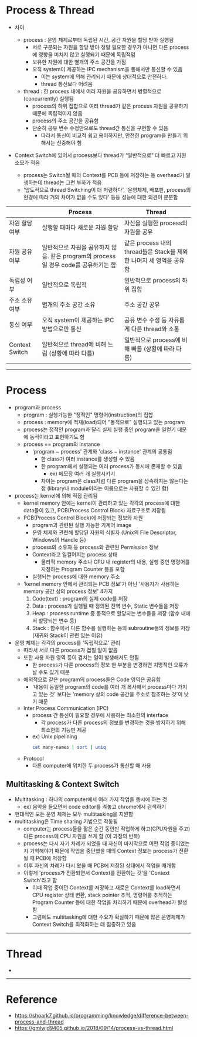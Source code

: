 # Process & Thread

- 차이
  - process : 운영 체제로부터 독립된 시간, 공간 자원을 할당 받아 실행됨
    - 서로 구분되는 자원을 할당 받아 정말 필요한 경우가 아니면 다른 process에 영향을 미치지 않고 실행되기 때문에 독립적임
    - 보유한 자원에 대한 별개의 주소 공간을 가짐
    - 오직 system이 제공하는 IPC mechanism을 통해서만 통신할 수 있음
      - 이는 system에 의해 관리되기 때문에 상대적으로 안전하다.
      - thread 통신보다 어려움
  - thread : 한 process 내에서 여러 자원을 공유하면서 병렬적으로(concurrently) 실행됨
    - process의 하위 집합으로 여러 thread가 같은 process 자원을 공유하기 때문에 독립적이지 않음
    - process의 주소 공간을 공유함
    - 단순히 공유 변수 수정만으로도 thread간 통신을 구현할 수 있음
      - 따라서 통신이 비교적 쉽고 용이하지만, 안전한 program을 만들기 위해서는 신중해야 함

- Context Switch에 있어서 process보다 thread가 “일반적으로” 더 빠르고 자원소모가 적음
  - process는 Switch될 때의 Context를 PCB 등에 저장하는 등 overhead가 발생하는데 thread는 그런 부하가 적음
  - '압도적으로 thread Switching이 더 저렴하다', '운영체제, 배포판, process의 환경에 따라 거의 차이가 없을 수도 있다' 등등 성능에 대한 의견이 분분함

||Process|Thread|
|-|-|-|
|자원 할당 여부|실행할 때마다 새로운 자원 할당|자신을 실행한 process의 자원을 공유|
|자원 공유 여부|일반적으로 자원을 공유하지 않음. 같은 program의 process일 경우 code를 공유하기는 함|같은 process 내의 thread들은 Stack을 제외한 나머지 세 영역을 공유함|
|독립성 여부|일반적으로 독립적|일반적으로 process의 하위 집합|
|주소 소유 여부|별개의 주소 공간 소유|주소 공간 공유|
|통신 여부|오직 system이 제공하는 IPC 방법으로만 통신|공유 변수 수정 등 자유롭게 다른 thread와 소통|
|Context Switch|일반적으로 thread에 비해 느림 (상황에 따라 다름)|일반적으로 process에 비해 빠름 (상황에 따라 다름)|

---

# Process

- program과 process
  - program : 실행가능한 "정적인" 명령어(instruction)의 집합
  - process : memory에 적재(load)되어 "동적으로" 실행되고 있는 program
  - process는 정적인 program과 달리 실제 실행 중인 program을 일컫기 때문에 동적이라고 표현하기도 함
  - process == program의 instance
    - 'program ~ process' 관계와 'class ~ instance' 관계의 공통점
      - 한 class가 여러 instance를 생성할 수 있음
      - 한 program에서 실행되는 여러 process가 동시에 존재할 수 있음
        - ex) 메모장 여러 개 실행시키기
      - 차이는 program은 class처럼 다른 program을 상속하지는 않는다는 점 (library나 module이라는 이름으로는 사용할 수 있긴 함)
- process는 kernel에 의해 직접 관리됨
  - kernel memory 안에는 kernel이 관리하고 있는 각각의 process에 대한 data들이 있고, PCB(Process Control Block) 자료구조로 저장됨
  - PCB(Process Control Block)에 저장되는 정보와 자원
    - program과 관련된 실행 가능한 기계어 image
    - 운영 체제와 관련해 할당된 자원의 식별자 (Unix의 File Descriptor, Windows의 Handle 등)
    - process의 소유자 등 process와 관련된 Permission 정보
    - Context라고 일컬어지는 process 상태
      - 물리적 memory 주소나 CPU 내 register의 내용, 실행 중인 명령어를 지정하는 Program Counter 등을 포함
    - 실행되는 process에 대한 memory 주소
  - 'kernel memory 안에서 관리되는 PCB 정보'가 아닌 '사용자가 사용하는 memory 공간 상의 process 정보' 4가지
    1. Code(text) : program의 실제 code를 저장
    2. Data : process가 실행될 때 정의된 전역 변수, Static 변수들을 저장
    3. Heap : process runtime 중 동적으로 할당되는 변수들을 저장 (함수 내에서 할당되는 변수 등)
    4. Stack : 함수에서 다른 함수를 실행하는 등의 subroutine들의 정보를 저장 (재귀와 Stack이 관련 있는 이유)
- 운영 체제는 각각의 process를 '독립적으로' 관리
  - 따라서 서로 다른 process가 겹칠 일이 없음
  - 또한 사용 자원 영역 등이 겹치는 일이 발생해서도 안됨
    - 한 process가 다른 process의 정보 한 부분을 변경하면 치명적인 오류가 날 수도 있기 때문
  - 에외적으로 같은 program의 process들은 Code 영역은 공유함
    - '내용이 동일한 program의 code를 여러 개 복사해서 process마다 가지고 있는 것' 보다는 'memory 상의 code 공간을 주소로 참조하는 것'이 낫기 때문
  - Inter Process Communication (IPC)
    - process 간 통신이 필요할 경우에 사용하는 최소한의 interface
      - 각 process가 다른 process의 정보를 변경하는 것을 방지하기 위해 최소한의 기능만 제공
    - ex) Unix pipelining
      ```sh
      cat many-names | sort | uniq
      ```
  - Protocol
    - 다른 computer에 위치한 두 process가 통신할 때 사용

## Multitasking & Context Switch

- Multitasking : 하나의 computer에서 여러 가지 작업을 동시에 하는 것
  - ex) 음악을 들으면서 code editor를 켜놓고 chrome에서 검색하기
- 현대적인 모든 운영 체제는 모두 multitasking을 지원함
- multitasking은 Time sharing 기법으로 작동됨
  - computer는 process들을 짧은 순간 동안만 작업하게 하고(CPU자원을 주고) 다른 process에 CPU 자원을 쓰게 함 (이 과정의 반복)
  - process는 다시 자기 차례가 되었을 때 자신이 마지막으로 어떤 작업 중이었는지 기억해야기 때문에 작업을 중단했을 때의 Context 정보는 process가 전환될 때 PCB에 저장함
  - 이후 자신의 차례가 다시 왔을 때 PCB에 저장된 상태에서 적업을 재개함
  - 이렇게 'process가 전환되면서 Context를 전환하는 것'을 'Context Switch'라고 함
    - 이때 작업 중이던 Context를 저장하고 새로운 Context를 load하면서 CPU register 상태 변환, stack pointer 추적, 명령어를 추적하는 Program Counter 등에 대한 작업을 처리하기 때문에 overhead가 발생함
    - 그럼에도 multitasking에 대한 수요가 확실하기 때문에 많은 운영체제가 Context Switch를 최적화하는 데 집중하고 있음

---

# Thread

- 

---

# Reference

- https://shoark7.github.io/programming/knowledge/difference-between-process-and-thread
- https://gmlwjd9405.github.io/2018/09/14/process-vs-thread.html